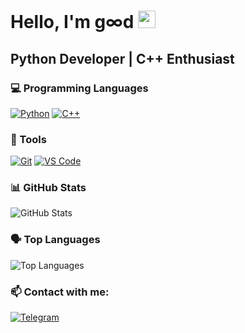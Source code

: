 # Hello, I'm g∞d <img src="https://media.giphy.com/media/hvRJCLFzcasrR4ia7z/giphy.gif" width="28">

## Python Developer | C++ Enthusiast

### 💻 Programming Languages
[![Python](https://img.shields.io/badge/Python-3776AB?style=for-the-badge&logo=python&logoColor=white)](https://www.python.org)
[![C++](https://img.shields.io/badge/C%2B%2B-00599C?style=for-the-badge&logo=c%2B%2B&logoColor=white)](https://isocpp.org)

### 🔧 Tools  
[![Git](https://img.shields.io/badge/Git-F05032?style=for-the-badge&logo=git&logoColor=white)](https://git-scm.com) 
[![VS Code](https://img.shields.io/badge/VS_Code-007ACC?style=for-the-badge&logo=visual-studio-code&logoColor=white)](https://code.visualstudio.com)

### 📊 GitHub Stats
![GitHub Stats](https://github-readme-stats.vercel.app/api?username=goodhumman&show_icons=true&theme=tokyonight )

### 🗣️ Top Languages
![Top Languages](https://github-readme-stats.vercel.app/api/top-langs/?username=goodhumman&layout=compact&theme=tokyonight )

### 📫 Contact with me:
[![Telegram](https://img.shields.io/badge/-Telegram-0088CC?style=for-the-badge&logo=telegram&logoColor=white)](https://t.me/goodhumman)
